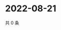 # 2022-08-21

共 0 条

<!-- BEGIN WEIBO -->
<!-- 最后更新时间 Sun Aug 21 2022 07:15:29 GMT+0800 (China Standard Time) -->

<!-- END WEIBO -->
